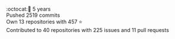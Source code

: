 :octocat::birthday: 5 years  
Pushed 2519 commits  
Own 13 repositories with 457 :star:  
Contributed to 40 repositories with 225 issues and 11 pull requests
